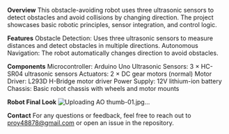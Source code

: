**Overview**
This obstacle-avoiding robot uses three ultrasonic sensors to detect obstacles and avoid collisions by changing direction. The project showcases basic robotic principles, sensor integration, and control logic.

**Features**
Obstacle Detection: Uses three ultrasonic sensors to measure distances and detect obstacles in multiple directions.
Autonomous Navigation: The robot automatically changes direction to avoid obstacles.

**Components**
Microcontroller: Arduino Uno
Ultrasonic Sensors: 3 × HC-SR04 ultrasonic sensors
Actuators: 2 × DC gear motors (normal)
Motor Driver: L293D H-Bridge motor driver
Power Supply: 12V lithium-ion battery
Chassis: Basic robot chassis with wheels and motor mounts

**Robot Final Look**
![Uploading AO thumb-01.jpg…]()


**Contact**
For any questions or feedback, feel free to reach out to proy48878@gmail.com or open an issue in the repository.
